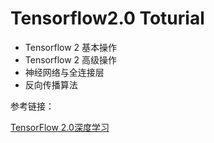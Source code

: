 # Tensorflow2.0 Toturial
- Tensorflow 2 基本操作
- Tensorflow 2 高级操作
- 神经网络与全连接层
- 反向传播算法





参考链接：

[TensorFlow 2.0深度学习](https://github.com/dragen1860/Deep-Learning-with-TensorFlow-book)

